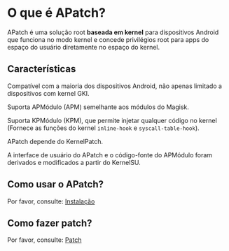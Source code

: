# O que é APatch?

APatch é uma solução root **baseada em kernel** para dispositivos Android que funciona no modo kernel e concede privilégios root para apps do espaço do usuário diretamente no espaço do kernel.

## Características

Compatível com a maioria dos dispositivos Android, não apenas limitado a dispositivos com kernel GKI.

Suporta APMódulo (APM) semelhante aos módulos do Magisk.

Suporta KPMódulo (KPM), que permite injetar qualquer código no kernel (Fornece as funções do kernel `inline-hook` e `syscall-table-hook`).

APatch depende do KernelPatch.

A interface de usuário do APatch e o código-fonte do APMódulo foram derivados e modificados a partir do KernelSU.

## Como usar o APatch?

Por favor, consulte: [Instalação](/pt_BR/install)

## Como fazer patch?

Por favor, consulte: [Patch](/pt_BR/patch)
